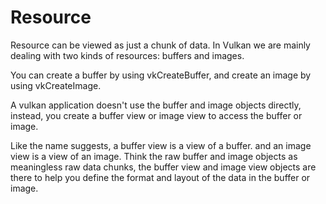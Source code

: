 # Resource

Resource can be viewed as just a chunk of data. In Vulkan we are mainly dealing with two kinds of resources: buffers and images.

You can create a buffer by using vkCreateBuffer, and create an image by using vkCreateImage.

A vulkan application doesn't use the buffer and image objects directly, instead, you create a buffer view or image view to access the buffer or image.

Like the name suggests, a buffer view is a view of a buffer. and an image view is a view of an image. Think the raw buffer and image objects as meaningless raw data chunks, the buffer view and image view objects are there to help you define the format and layout of the data in the buffer or image.

